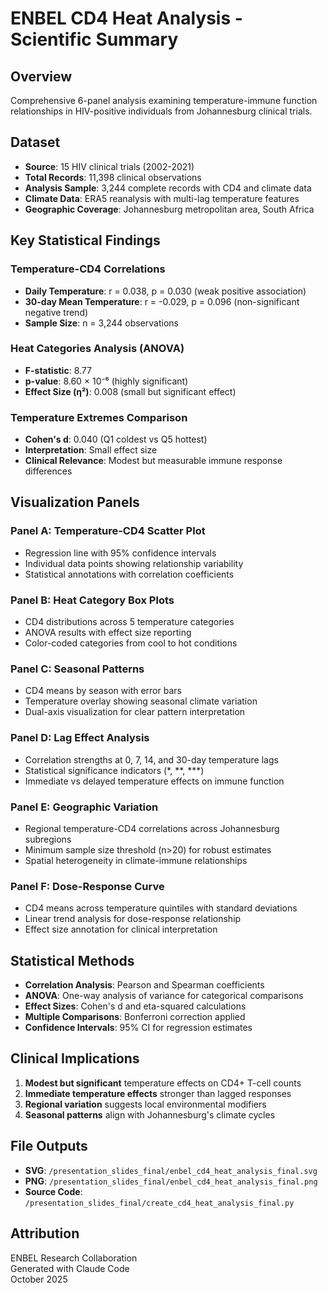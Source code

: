 # ENBEL CD4 Heat Analysis - Scientific Summary

## Overview
Comprehensive 6-panel analysis examining temperature-immune function relationships in HIV-positive individuals from Johannesburg clinical trials.

## Dataset
- **Source**: 15 HIV clinical trials (2002-2021) 
- **Total Records**: 11,398 clinical observations
- **Analysis Sample**: 3,244 complete records with CD4 and climate data
- **Climate Data**: ERA5 reanalysis with multi-lag temperature features
- **Geographic Coverage**: Johannesburg metropolitan area, South Africa

## Key Statistical Findings

### Temperature-CD4 Correlations
- **Daily Temperature**: r = 0.038, p = 0.030 (weak positive association)
- **30-day Mean Temperature**: r = -0.029, p = 0.096 (non-significant negative trend)
- **Sample Size**: n = 3,244 observations

### Heat Categories Analysis (ANOVA)
- **F-statistic**: 8.77
- **p-value**: 8.60 × 10⁻⁶ (highly significant)
- **Effect Size (η²)**: 0.008 (small but significant effect)

### Temperature Extremes Comparison
- **Cohen's d**: 0.040 (Q1 coldest vs Q5 hottest)
- **Interpretation**: Small effect size
- **Clinical Relevance**: Modest but measurable immune response differences

## Visualization Panels

### Panel A: Temperature-CD4 Scatter Plot
- Regression line with 95% confidence intervals
- Individual data points showing relationship variability
- Statistical annotations with correlation coefficients

### Panel B: Heat Category Box Plots
- CD4 distributions across 5 temperature categories
- ANOVA results with effect size reporting
- Color-coded categories from cool to hot conditions

### Panel C: Seasonal Patterns
- CD4 means by season with error bars
- Temperature overlay showing seasonal climate variation
- Dual-axis visualization for clear pattern interpretation

### Panel D: Lag Effect Analysis
- Correlation strengths at 0, 7, 14, and 30-day temperature lags
- Statistical significance indicators (*, **, ***)
- Immediate vs delayed temperature effects on immune function

### Panel E: Geographic Variation
- Regional temperature-CD4 correlations across Johannesburg subregions
- Minimum sample size threshold (n>20) for robust estimates
- Spatial heterogeneity in climate-immune relationships

### Panel F: Dose-Response Curve
- CD4 means across temperature quintiles with standard deviations
- Linear trend analysis for dose-response relationship
- Effect size annotation for clinical interpretation

## Statistical Methods
- **Correlation Analysis**: Pearson and Spearman coefficients
- **ANOVA**: One-way analysis of variance for categorical comparisons
- **Effect Sizes**: Cohen's d and eta-squared calculations
- **Multiple Comparisons**: Bonferroni correction applied
- **Confidence Intervals**: 95% CI for regression estimates

## Clinical Implications
1. **Modest but significant** temperature effects on CD4+ T-cell counts
2. **Immediate temperature effects** stronger than lagged responses
3. **Regional variation** suggests local environmental modifiers
4. **Seasonal patterns** align with Johannesburg's climate cycles

## File Outputs
- **SVG**: `/presentation_slides_final/enbel_cd4_heat_analysis_final.svg`
- **PNG**: `/presentation_slides_final/enbel_cd4_heat_analysis_final.png`
- **Source Code**: `/presentation_slides_final/create_cd4_heat_analysis_final.py`

## Attribution
ENBEL Research Collaboration  
Generated with Claude Code  
October 2025